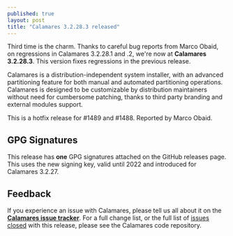 ```yaml
---
published: true
layout: post
title: "Calamares 3.2.28.3 released"
---
```


Third time is the charm. Thanks to careful bug reports from Marco Obaid,
on regressions in Calamares 3.2.28.1 and .2, we're now at
**Calamares 3.2.28.3**. This version fixes regressions in the previous release.

Calamares is a distribution-independent system installer, with an advanced
partitioning feature for both manual and automated partitioning operations.
Calamares is designed to be customizable by distribution maintainers without
need for cumbersome patching, thanks to third party branding and external
modules support.

<!--more-->

This is a hotfix release for #1489 and #1488. Reported by Marco Obaid.

## GPG Signatures ##

This release has **one** GPG signatures attached on the GitHub releases
page. This uses the new signing key, valid until 2022 and introduced for Calamares 3.2.27.


## Feedback ##

If you experience an issue with Calamares, please tell us all about it
on the [**Calamares issue tracker**][1]. For a full change list, or
the full list of [issues closed][2] with this release, please see the
Calamares code repository.

[1]: https://github.com/calamares/calamares/issues
[2]: https://github.com/calamares/calamares/issues?q=milestone%3Av3.2.28
